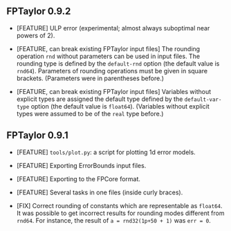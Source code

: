 FPTaylor 0.9.2
--------------

- [FEATURE] ULP error (experimental; almost always suboptimal near powers of 2).

- [FEATURE, can break existing FPTaylor input files]
  The rounding operation `rnd` without parameters can be used
  in input files. The rounding type is defined by the
  `default-rnd` option (the default value is `rnd64`).
  Parameters of rounding operations must be given in square brackets.
  (Parameters were in parentheses before.)

- [FEATURE, can break existing FPTaylor input files]
  Variables without explicit types are assigned the default type defined
  by the `default-var-type` option (the default value is `float64`).
  (Variables without explicit types were assumed to be of the `real` type before.)

FPTaylor 0.9.1
--------------

- [FEATURE] `tools/plot.py`: a script for plotting 1d error models.

- [FEATURE] Exporting ErrorBounds input files.

- [FEATURE] Exporting to the FPCore format.

- [FEATURE] Several tasks in one files (inside curly braces).

- [FIX] Correct rounding of constants which are representable as `float64`.
  It was possible to get incorrect results for rounding modes
  different from `rnd64`. For instance, the result of `a = rnd32(1p+50 + 1)` 
  was `err = 0`.
